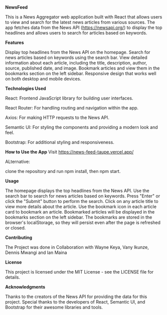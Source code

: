 **NewsFeed**

This is a News Aggregator web application built with React that allows users to view and search for the latest news articles from various sources. The app fetches data from the News API (https://newsapi.org/) to display the top headlines and allows users to search for articles based on keywords.

**Features**


Display top headlines from the News API on the homepage.
Search for news articles based on keywords using the search bar.
View detailed information about each article, including the title, description, author, source, published date, and image.
Bookmark articles and view them in the bookmarks section on the left sidebar.
Responsive design that works well on both desktop and mobile devices.

**Technologies Used**


React: Frontend JavaScript library for building user interfaces.

React Router: For handling routing and navigation within the app.

Axios: For making HTTP requests to the News API.

Semantic UI: For styling the components and providing a modern look and feel.

Bootstrap: For additional styling and responsiveness.

**How to Use the App**
Visit https://news-feed-taupe.vercel.app/

ALternative:

clone the repository and run npm install, then npm start.

**Usage**


The homepage displays the top headlines from the News API.
Use the search bar to search for news articles based on keywords. Press "Enter" or click the "Submit" button to perform the search.
Click on any article title to view more details about the article.
Use the bookmark icon in each article card to bookmark an article. Bookmarked articles will be displayed in the bookmarks section on the left sidebar.
The bookmarks are stored in the browser's localStorage, so they will persist even after the page is refreshed or closed.


**Contributing**


The Project was done in Collaboration with Wayne Keya, Vany Ikunze, Dennis Mwangi and Ian Maina

**License**


This project is licensed under the MIT License - see the LICENSE file for details.

**Acknowledgments**


Thanks to the creators of the News API for providing the data for this project.
Special thanks to the developers of React, Semantic UI, and Bootstrap for their awesome libraries and tools.
